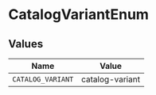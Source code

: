 # CatalogVariantEnum


## Values

| Name              | Value             |
| ----------------- | ----------------- |
| `CATALOG_VARIANT` | catalog-variant   |